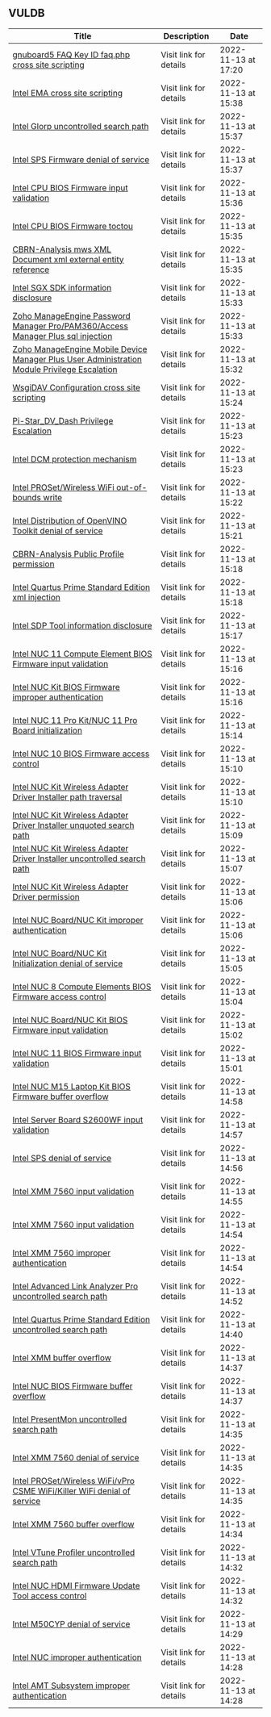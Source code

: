 ## VULDB
|Title|Description|Date|
|---|---|---|
| [gnuboard5 FAQ Key ID faq.php cross site scripting](https://vuldb.com/?id.213540) | Visit link for details | 2022-11-13 at 17:20 |
| [Intel EMA cross site scripting](https://vuldb.com/?id.213539) | Visit link for details | 2022-11-13 at 15:38 |
| [Intel Glorp uncontrolled search path](https://vuldb.com/?id.213538) | Visit link for details | 2022-11-13 at 15:37 |
| [Intel SPS Firmware denial of service](https://vuldb.com/?id.213537) | Visit link for details | 2022-11-13 at 15:37 |
| [Intel CPU BIOS Firmware input validation](https://vuldb.com/?id.213536) | Visit link for details | 2022-11-13 at 15:36 |
| [Intel CPU BIOS Firmware toctou](https://vuldb.com/?id.213535) | Visit link for details | 2022-11-13 at 15:35 |
| [CBRN-Analysis mws XML Document xml external entity reference](https://vuldb.com/?id.213534) | Visit link for details | 2022-11-13 at 15:35 |
| [Intel SGX SDK information disclosure](https://vuldb.com/?id.213533) | Visit link for details | 2022-11-13 at 15:33 |
| [Zoho ManageEngine Password Manager Pro/PAM360/Access Manager Plus sql injection](https://vuldb.com/?id.213532) | Visit link for details | 2022-11-13 at 15:33 |
| [Zoho ManageEngine Mobile Device Manager Plus User Administration Module Privilege Escalation](https://vuldb.com/?id.213531) | Visit link for details | 2022-11-13 at 15:32 |
| [WsgiDAV Configuration cross site scripting](https://vuldb.com/?id.213530) | Visit link for details | 2022-11-13 at 15:24 |
| [Pi-Star_DV_Dash Privilege Escalation](https://vuldb.com/?id.213529) | Visit link for details | 2022-11-13 at 15:23 |
| [Intel DCM protection mechanism](https://vuldb.com/?id.213528) | Visit link for details | 2022-11-13 at 15:23 |
| [Intel PROSet/Wireless WiFi out-of-bounds write](https://vuldb.com/?id.213527) | Visit link for details | 2022-11-13 at 15:22 |
| [Intel Distribution of OpenVINO Toolkit denial of service](https://vuldb.com/?id.213526) | Visit link for details | 2022-11-13 at 15:21 |
| [CBRN-Analysis Public Profile permission](https://vuldb.com/?id.213525) | Visit link for details | 2022-11-13 at 15:18 |
| [Intel Quartus Prime Standard Edition xml injection](https://vuldb.com/?id.213524) | Visit link for details | 2022-11-13 at 15:18 |
| [Intel SDP Tool information disclosure](https://vuldb.com/?id.213523) | Visit link for details | 2022-11-13 at 15:17 |
| [Intel NUC 11 Compute Element BIOS Firmware input validation](https://vuldb.com/?id.213522) | Visit link for details | 2022-11-13 at 15:16 |
| [Intel NUC Kit BIOS Firmware improper authentication](https://vuldb.com/?id.213521) | Visit link for details | 2022-11-13 at 15:16 |
| [Intel NUC 11 Pro Kit/NUC 11 Pro Board initialization](https://vuldb.com/?id.213520) | Visit link for details | 2022-11-13 at 15:14 |
| [Intel NUC 10 BIOS Firmware access control](https://vuldb.com/?id.213519) | Visit link for details | 2022-11-13 at 15:10 |
| [Intel NUC Kit Wireless Adapter Driver Installer path traversal](https://vuldb.com/?id.213518) | Visit link for details | 2022-11-13 at 15:10 |
| [Intel NUC Kit Wireless Adapter Driver Installer unquoted search path](https://vuldb.com/?id.213517) | Visit link for details | 2022-11-13 at 15:09 |
| [Intel NUC Kit Wireless Adapter Driver Installer uncontrolled search path](https://vuldb.com/?id.213516) | Visit link for details | 2022-11-13 at 15:07 |
| [Intel NUC Kit Wireless Adapter Driver permission](https://vuldb.com/?id.213515) | Visit link for details | 2022-11-13 at 15:06 |
| [Intel NUC Board/NUC Kit improper authentication](https://vuldb.com/?id.213514) | Visit link for details | 2022-11-13 at 15:06 |
| [Intel NUC Board/NUC Kit Initialization denial of service](https://vuldb.com/?id.213513) | Visit link for details | 2022-11-13 at 15:05 |
| [Intel NUC 8 Compute Elements BIOS Firmware access control](https://vuldb.com/?id.213512) | Visit link for details | 2022-11-13 at 15:04 |
| [Intel NUC Board/NUC Kit BIOS Firmware input validation](https://vuldb.com/?id.213511) | Visit link for details | 2022-11-13 at 15:02 |
| [Intel NUC 11 BIOS Firmware input validation](https://vuldb.com/?id.213510) | Visit link for details | 2022-11-13 at 15:01 |
| [Intel NUC M15 Laptop Kit BIOS Firmware buffer overflow](https://vuldb.com/?id.213509) | Visit link for details | 2022-11-13 at 14:58 |
| [Intel Server Board S2600WF input validation](https://vuldb.com/?id.213508) | Visit link for details | 2022-11-13 at 14:57 |
| [Intel SPS denial of service](https://vuldb.com/?id.213507) | Visit link for details | 2022-11-13 at 14:56 |
| [Intel XMM 7560 input validation](https://vuldb.com/?id.213506) | Visit link for details | 2022-11-13 at 14:55 |
| [Intel XMM 7560 input validation](https://vuldb.com/?id.213505) | Visit link for details | 2022-11-13 at 14:54 |
| [Intel XMM 7560 improper authentication](https://vuldb.com/?id.213504) | Visit link for details | 2022-11-13 at 14:54 |
| [Intel Advanced Link Analyzer Pro uncontrolled search path](https://vuldb.com/?id.213503) | Visit link for details | 2022-11-13 at 14:52 |
| [Intel Quartus Prime Standard Edition uncontrolled search path](https://vuldb.com/?id.213502) | Visit link for details | 2022-11-13 at 14:40 |
| [Intel XMM buffer overflow](https://vuldb.com/?id.213501) | Visit link for details | 2022-11-13 at 14:37 |
| [Intel NUC BIOS Firmware buffer overflow](https://vuldb.com/?id.213500) | Visit link for details | 2022-11-13 at 14:37 |
| [Intel PresentMon uncontrolled search path](https://vuldb.com/?id.213499) | Visit link for details | 2022-11-13 at 14:35 |
| [Intel XMM 7560 denial of service](https://vuldb.com/?id.213498) | Visit link for details | 2022-11-13 at 14:35 |
| [Intel PROSet/Wireless WiFi/vPro CSME WiFi/Killer WiFi denial of service](https://vuldb.com/?id.213497) | Visit link for details | 2022-11-13 at 14:35 |
| [Intel XMM 7560 buffer overflow](https://vuldb.com/?id.213496) | Visit link for details | 2022-11-13 at 14:34 |
| [Intel VTune Profiler uncontrolled search path](https://vuldb.com/?id.213495) | Visit link for details | 2022-11-13 at 14:32 |
| [Intel NUC HDMI Firmware Update Tool access control](https://vuldb.com/?id.213494) | Visit link for details | 2022-11-13 at 14:32 |
| [Intel M50CYP denial of service](https://vuldb.com/?id.213493) | Visit link for details | 2022-11-13 at 14:29 |
| [Intel NUC improper authentication](https://vuldb.com/?id.213492) | Visit link for details | 2022-11-13 at 14:28 |
| [Intel AMT Subsystem improper authentication](https://vuldb.com/?id.213491) | Visit link for details | 2022-11-13 at 14:28 |
